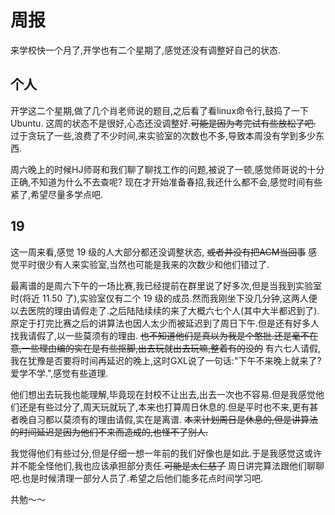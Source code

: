# 周报
来学校快一个月了,开学也有二个星期了,感觉还没有调整好自己的状态.

## 个人
开学这二个星期,做了几个肖老师说的题目,之后看了看linux命令行,鼓捣了一下Ubuntu. 这周的状态不是很好,心态还没调整好.~~可能是因为考完试有些放松了吧.~~ 过于贪玩了一些,浪费了不少时间,来实验室的次数也不多,导致本周没有学到多少东西.

周六晚上的时候HJ师哥和我们聊了聊找工作的问题,被说了一顿,感觉师哥说的十分正确,不知道为什么不去查呢? 现在才开始准备春招,我还什么都不会,感觉时间有些紧了,希望尽量多学点吧.

## 19
这一周来看,感觉 19 级的人大部分都还没调整状态, ~~或者并没有把ACM当回事~~ 感觉平时很少有人来实验室,当然也可能是我来的次数少和他们错过了.

最离谱的是周六下午的一场比赛,我已经提前在群里说了好多次,但是当我到实验室时(将近 11.50 了),实验室仅有二个 19 级的成员.然而我刚坐下没几分钟,这两人便以去医院的理由请假走了.之后陆陆续续的来了大概六七个人(其中大半都迟到了).原定于打完比赛之后的讲算法也因人太少而被延迟到了周日下午.但是还有好多人找我请假了,以一些莫须有的理由. ~~也不知道他们是真以为我是个憨批.还是毫不在意,一些理由编的实在是有些抠脚,出去玩就出去玩嘛,整着有的没的~~ 有六七人请假,我在犹豫是否要将时间再延迟的晚上,这时GXL说了一句话:"下午不来晚上就来了?爱学不学.",感觉有些道理. 

他们想出去玩我也能理解,毕竟现在封校不让出去,出去一次也不容易.但是我感觉他们还是有些过分了,周天玩就玩了,本来也打算周日休息的.但是平时也不来,更有甚者晚自习都以莫须有的理由请假,实在是离谱. ~~本来计划周日是休息的,但是讲算法的时间延迟是因为他们不来而造成的,也怪不了别人.~~


我觉得他们有些过分,但是仔细一想一年前的我们好像也是如此.于是我感觉这或许并不能全怪他们,我也应该承担部分责任.~~可能是太仁慈了~~ 周日讲完算法跟他们聊聊吧.也是时候清理一部分人员了.希望之后他们能多花点时间学习吧.

共勉～～
